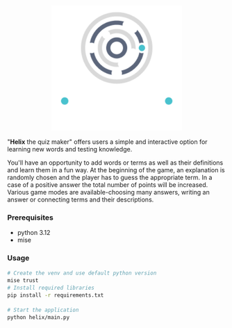 <p align="center"><img src="./assets/helix-logo.png" alt="helix logo" style="width:300px;" /></p>

"**Helix** the quiz maker" offers users a simple and interactive option for learning new words and testing knowledge.

You'll have an opportunity to add words or terms as well as their definitions and learn them in a fun way. At the beginning of the game, an explanation is randomly chosen and the player has to guess the appropriate term. In a case of a positive answer the total number of points will be increased. Various game modes are available-choosing many answers, writing an answer or connecting terms and their descriptions.


### Prerequisites

- python 3.12
- mise

### Usage

```bash
# Create the venv and use default python version
mise trust
# Install required libraries 
pip install -r requirements.txt

# Start the application
python helix/main.py
```
